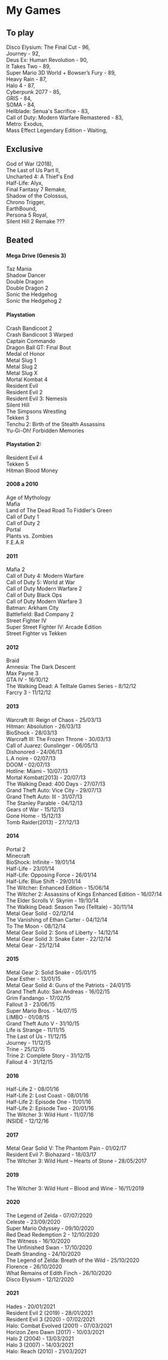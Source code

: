 # My Games

## To play
Disco Elysium: The Final Cut - 96,    
Journey - 92,  
Deus Ex: Human Revolution - 90,      
It Takes Two - 89,    
Super Mario 3D World + Bowser’s Fury - 89,     
Heavy Rain - 87,      
Halo 4 - 87,     
Cyberpunk 2077 - 85,       
GRIS - 84,     
SOMA - 84,     
Hellblade: Senua's Sacrifice - 83,    
Call of Duty: Modern Warfare Remastered - 83,     
Metro: Exodus,        
Mass Effect Legendary Edition - Waiting,             
 
## Exclusive
God of War (2018),  
The Last of Us Part II,  
Uncharted 4: A Thief's End  
Half-Life: Alyx,    
Final Fantasy 7 Remake,    
Shadow of the Colossus,   
Chrono Trigger,   
EarthBound,   
Persona 5 Royal,   
Silent Hill 2 Remake ???    

## Beated 
#### Mega Drive (Genesis 3)
Taz Mania   
Shadow Dancer   
Double Dragon  
Double Dragon 2  
Sonic the Hedgehog   
Sonic the Hedgehog 2  

#### Playstation 
Crash Bandicoot 2  
Crash Bandicoot 3 Warped  
Captain Commando   
Dragon Ball GT: Final Bout  
Medal of Honor  
Metal Slug 1  
Metal Slug 2  
Metal Slug X  
Mortal Kombat 4  
Resident Evil  
Resident Evil 2   
Resident Evil 3: Nemesis  
Silent Hill  
The Simpsons Wrestling  
Tekken 3  
Tenchu 2: Birth of the Stealth Assassins  
Yu-Gi-Oh! Forbidden Memories  

#### Playstation 2:
Resident Evil 4  
Tekken 5  
Hitman Blood Money  

#### 2008 a 2010
Age of Mythology  
Mafia  
Land of The Dead Road To Fiddler's Green  
Call of Duty 1  
Call of Duty 2  
Portal  
Plants vs. Zombies  
F.E.A.R  

#### 2011
Mafia 2  
Call of Duty 4: Modern Warfare  
Call of Duty 5: World at War  
Call of Duty Modern Warfare 2  
Call of Duty Black Ops  
Call of Duty Modern Warfare 3  
Batman: Arkham City  
Battlefield: Bad Company 2  
Street Fighter IV   
Super Street Fighter IV: Arcade Edition  
Street Fighter vs Tekken  

#### 2012
Braid  
Amnesia: The Dark Descent  
Max Payne 3  
GTA IV - 16/10/12  
The Walking Dead: A Telltale Games Series - 8/12/12  
Farcry 3 - 11/12/12  

#### 2013
Warcraft III: Reign of Chaos - 25/03/13  
Hitman: Absolution - 26/03/13  
BioShock - 28/03/13  
Warcraft III: The Frozen Throne - 30/03/13  
Call of Juarez: Gunslinger - 06/05/13  
Dishonored - 24/06/13  
L.A noire - 02/07/13  
DOOM - 02/07/13   
Hotline: Miami - 10/07/13  
Mortal Kombat(2013) - 20/07/13  
The Walking Dead: 400 Days - 27/07/13  
Grand Theft Auto: Vice City - 29/07/13  
Grand Theft Auto: III - 31/07/13  
The Stanley Parable - 04/12/13  
Gears of War - 15/12/13  
Gone Home - 15/12/13  
Tomb Raider(2013) - 27/12/13  

#### 2014
Portal 2  
Minecraft   
BioShock:  Infinite - 19/01/14   
Half-Life - 23/01/14  
Half-Life: Opposing Force - 26/01/14  
Half-Life: Blue Shift - 29/01/14  
The Witcher: Enhanced Edition - 15/06/14  
The Witcher 2: Assassins of Kings Enhanced Edition - 16/07/14  
The Elder Scrolls V: Skyrim - 19/10/14  
The Walking Dead: Season Two (Telltale) - 30/11/14  
Metal Gear Solid - 02/12/14   
The Vanishing of Ethan Carter - 04/12/14  
To The Moon - 08/12/14  
Metal Gear Solid 2: Sons of Liberty - 14/12/14  
Metal Gear Solid 3: Snake Eater - 22/12/14  
Metal Gear - 25/12/14  

#### 2015
Metal Gear 2: Solid Snake - 05/01/15  
Dear Esther - 13/01/15  
Metal Gear Solid 4: Guns of the Patriots - 24/01/15  
Grand Theft Auto: San Andreas - 16/02/15  
Grim Fandango - 17/02/15  
Fallout 3 - 23/06/15  
Super Mario Bros. - 14/07/15  
LIMBO - 01/08/15  
Grand Theft Auto V - 31/10/15  
Life is Strange - 11/11/15  
The Last of Us - 11/12/15  
Journey - 11/12/15  
Trine - 25/12/15   
Trine 2: Complete Story - 31/12/15  
Fallout 4 - 31/12/15  

#### 2016
Half-Life 2 - 08/01/16  
Half-Life 2: Lost Coast - 08/01/16  
Half-Life 2: Episode One - 11/01/16  
Half-Life 2: Episode Two - 20/01/16  
The Witcher 3: Wild Hunt - 11/07/16  
INSIDE - 12/12/16  

#### 2017
Metal Gear Solid V: The Phantom Pain - 01/02/17    
Resident Evil 7: Biohazard - 18/03/17    
The Witcher 3: Wild Hunt – Hearts of Stone - 28/05/2017      

#### 2019
The Witcher 3: Wild Hunt – Blood and Wine - 16/11/2019   

#### 2020
The Legend of Zelda - 07/07/2020   
Celeste - 23/09/2020   
Super Mario Odyssey - 09/10/2020   
Red Dead Redemption 2 - 12/10/2020  
The Witness - 16/10/2020  
The Unfinished Swan - 17/10/2020   
Death Stranding - 24/10/2020  
The Legend of Zelda: Breath of the Wild - 25/10/2020   
Florence - 26/10/2020   
What Remains of Edith Finch - 26/10/2020  
Disco Elysium - 12/12/2020

#### 2021
Hades - 20/01/2021  
Resident Evil 2 (2019) - 28/01/2021  
Resident Evil 3 (2020) - 07/02/2021  
Halo: Combat Evolved (2001) - 07/03/2021   
Horizon Zero Dawn (2017) - 10/03/2021  
Halo 2 (2004) - 13/03/2021    
Halo 3 (2007) - 14/03/2021    
Halo: Reach (2010) - 21/03/2021    
